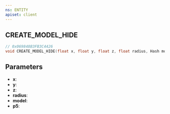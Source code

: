 ```yaml
---
ns: ENTITY
apiset: client
---
```

## CREATE_MODEL_HIDE

```c
// 0x069848B3FB3C4426
void CREATE_MODEL_HIDE(float x, float y, float z, float radius, Hash model, BOOL p5);
```


## Parameters
* **x**:
* **y**:
* **z**:
* **radius**:
* **model**:
* **p5**: